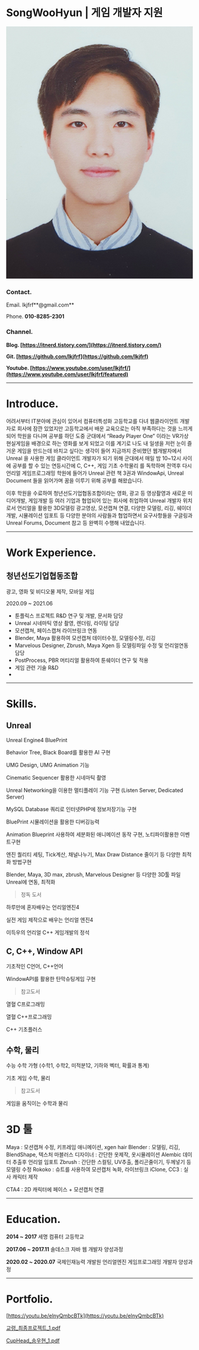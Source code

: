 # SongWooHyun | 게임 개발자 지원

![SongWooHyun%20%E1%84%80%E1%85%A6%E1%84%8B%E1%85%B5%E1%86%B7%20%E1%84%80%E1%85%A2%E1%84%87%E1%85%A1%E1%86%AF%E1%84%8C%E1%85%A1%20%E1%84%8C%E1%85%B5%E1%84%8B%E1%85%AF%E1%86%AB%205fbf825ee1c64654a260b82f510ab809/Untitled.png](SongWooHyun%20%E1%84%80%E1%85%A6%E1%84%8B%E1%85%B5%E1%86%B7%20%E1%84%80%E1%85%A2%E1%84%87%E1%85%A1%E1%86%AF%E1%84%8C%E1%85%A1%20%E1%84%8C%E1%85%B5%E1%84%8B%E1%85%AF%E1%86%AB%205fbf825ee1c64654a260b82f510ab809/Untitled.png)

### Contact.

Email. lkjfrf**@gmail.com**

Phone. **010-8285-2301**

### Channel.

**Blog. [https://itnerd.tistory.com/](https://itnerd.tistory.com/)**

**Git. [https://github.com/lkjfrf](https://github.com/lkjfrf)**

**Youtube.  [https://www.youtube.com/user/lkjfrf/](https://www.youtube.com/user/lkjfrf/featured)**

---

# Introduce.

어려서부터 IT분야에 관심이 있어서 컴퓨터특성화 고등학교를 다녀 웹클라이언트 개발자로 회사에 잠깐 있었지만 고등학교에서 배운 교육으로는 아직 부족하다는 것을 느끼게 되어 학원을 다니며 공부를 하던 도중 군대에서 “Ready Player One” 이라는 VR가상 현실게임을 배경으로 하는 영화를 보게 되었고 이를 계기로 나도 내 일생을 저런 눈이 즐거운 게임을 만드는데 바치고 싶다는 생각이 들어 지금까지 준비했던 웹개발자에서 Unreal 을 사용한 게임 클라이언트 개발자가 되기 위해 군대에서 매일 밤 10~12시 사이에 공부를 할 수 있는 연등시간에 C, C++,  게임 기초 수학물리 를 독학하며 전역후 다시 언리얼 게임프로그래밍 학원에 들어가 Unreal 관련 책 3권과 WindowApi, Unreal Document 들을 읽어가며 꿈을 이루기 위해 공부를 해왔습니다.

이후 학원을 수료하여 청년선도기업협동조합이라는 영화, 광고 등 영상촬영과 새로운 미디어개발, 게임개발 등 여러 기업과 협업되어 있는 회사에 취업하여 Unreal 개발자 위치로서 언리얼을 활용한 3D모델링 광고영상, 모션캡쳐 연결, 다양한 모델링, 리깅, 쉐이더 개발, 시뮬레이션 임포트 등 다양한 분야의 사람들과 협업하면서 요구사항들을 구글링과 Unreal Forums, Document 참고 등 완벽히 수행해 내었습니다.

---

# Work Experience.

## 청년선도기업협동조합

광고, 영화 및 비디오물 제작, 모바일 게임

2020.09 ~ 2021.06

- 툰플릭스 프로젝트 R&D 연구 및 개발, 문서화 담당
- Unreal 시네마틱 영상 촬영, 렌더링, 라이팅 담당
- 모션캡쳐, 페이스캡쳐 라이브링크 연동
- Blender, Maya 활용하여 모션캡쳐 데이터수정, 모델링수정, 리깅
- Marvelous Designer, Zbrush, Maya Xgen 등 모델링파일 수정 및 언리얼연동 담당
- PostProcess, PBR 머티리얼 활용하여 툰쉐이더 연구 및 적용
- 게임 관련 기술 R&D
- 

---

# **Skills.**

## Unreal

Unreal Engine4 BluePrint

Behavior Tree, Black Board를 활용한 AI 구현

UMG Design, UMG Animation 기능

Cinematic Sequencer 활용한 시네마틱 촬영

Unreal Networking을 이용한 멀티플레이 기능 구현 (Listen Server, Dedicated Server)

MySQL Database 쿼리로 인터넷PHP에 정보저장기능 구현

BluePrint 시뮬레이션을 활용한 디버깅능력

Animation Blueprint 사용하여 세분화된 애니메이션 동작 구현, 노티파이활용한 이벤트구현

엔진 퀄리티 세팅, Tick계산, 채널나누기, Max Draw Distance 줄이기 등 다양한 최적화 방법구현

Blender, Maya, 3D max, zbrush, Marvelous Designer 등 다양한 3D툴 파일 Unreal에 연동, 최적화 

> 정독 도서

하루만에 혼자배우는 언리얼엔진4

실전 게임 제작으로 배우는 언리얼 엔진4

이득우의 언리얼 C++ 게임개발의 정석

## C, C++, Window API

기초적인 C언어, C++언어

WindowAPI를 활용한 탄막슈팅게임 구현

> 참고도서

열혈 C프로그래밍

열혈 C++프로그래밍

C++ 기초플러스

## 수학, 물리

수능 수학 가형 (수학1, 수학2, 미적분12, 기하와 벡터, 확률과 통계)

기초 게임 수학, 물리

> 참고도서

게임을 움직이는 수학과 물리

# 3D 툴

Maya : 모션캡쳐 수정, 키프레임 애니메이션, xgen hair
Blender : 모델링, 리깅, BlendShape, 텍스처
마블러스 디자이너 : 간단한 옷제작, 옷시뮬레이션 Alembic 데이터 추출후 언리얼 임포트
Zbrush : 간단한 스컬팅, UV추출, 폴리곤줄이기, 두께넣기 등 모델링 수정
Rokoko : 슈트를 사용하여 모션캡처 녹화, 라이브링크
iClone, CC3 : 실사 캐릭터 제작

CTA4 : 2D 캐릭터에 페이스 + 모션캡처 연결

---

# Education.

**2014 ~ 2017**             세명 컴퓨터 고등학교

**2017.06 ~ 2017.11**    솔데스크 자바 웹 개발자 양성과정

**2020.02 ~ 2020.07**  국제인재능력 개발원 언리얼엔진 게임프로그래밍 개발자 양성과정

---

# Portfolio.

[https://youtu.be/elnyQmbcBTk](https://youtu.be/elnyQmbcBTk)

[교령_최종프로젝트_1.pdf](SongWooHyun%20%E1%84%80%E1%85%A6%E1%84%8B%E1%85%B5%E1%86%B7%20%E1%84%80%E1%85%A2%E1%84%87%E1%85%A1%E1%86%AF%E1%84%8C%E1%85%A1%20%E1%84%8C%E1%85%B5%E1%84%8B%E1%85%AF%E1%86%AB%205fbf825ee1c64654a260b82f510ab809/__1.pdf)

[CupHead_송우현_1.pdf](SongWooHyun%20%E1%84%80%E1%85%A6%E1%84%8B%E1%85%B5%E1%86%B7%20%E1%84%80%E1%85%A2%E1%84%87%E1%85%A1%E1%86%AF%E1%84%8C%E1%85%A1%20%E1%84%8C%E1%85%B5%E1%84%8B%E1%85%AF%E1%86%AB%205fbf825ee1c64654a260b82f510ab809/CupHead__1.pdf)